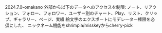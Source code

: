 2024.7.0-omakano
外部から以下のデータへのアクセスを制限: ノート、リアクション、フォロー、フォロワー、ユーザー別のチャート、Play、リスト、クリップ、ギャラリー、ページ、実績
絵文字のエクスポートにモデレーター権限を必須にした、
ニックネーム機能をshrimpia/misskeyからcherry-pick
